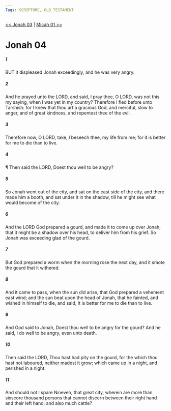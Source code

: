 ```yaml
---
Tags: SCRIPTURE, OLD_TESTAMENT
---
```


[<< Jonah 03](OLD_TESTAMENT/32_Jonah/Jonah_03.md) | [Micah 01 >>](OLD_TESTAMENT/33_Micah/Micah_01.md)

# Jonah 04

##### 1

BUT it displeased Jonah exceedingly, and he was very angry.

##### 2

And he prayed unto the LORD, and said, I pray thee, O LORD, was not this my saying, when I was yet in my country? Therefore I fled before unto Tarshish: for I knew that thou art a gracious God, and merciful, slow to anger, and of great kindness, and repentest thee of the evil.

##### 3

Therefore now, O LORD, take, I beseech thee, my life from me; for it is better for me to die than to live.

##### 4

¶ Then said the LORD, Doest thou well to be angry?

##### 5

So Jonah went out of the city, and sat on the east side of the city, and there made him a booth, and sat under it in the shadow, till he might see what would become of the city.

##### 6

And the LORD God prepared a gourd, and made it to come up over Jonah, that it might be a shadow over his head, to deliver him from his grief. So Jonah was exceeding glad of the gourd.

##### 7

But God prepared a worm when the morning rose the next day, and it smote the gourd that it withered.

##### 8

And it came to pass, when the sun did arise, that God prepared a vehement east wind; and the sun beat upon the head of Jonah, that he fainted, and wished in himself to die, and said, It is better for me to die than to live.

##### 9

And God said to Jonah, Doest thou well to be angry for the gourd? And he said, I do well to be angry, even unto death.

##### 10

Then said the LORD, Thou hast had pity on the gourd, for the which thou hast not laboured, neither madest it grow; which came up in a night, and perished in a night:

##### 11

And should not I spare Nineveh, that great city, wherein are more than sixscore thousand persons that cannot discern between their right hand and their left hand; and also much cattle?
